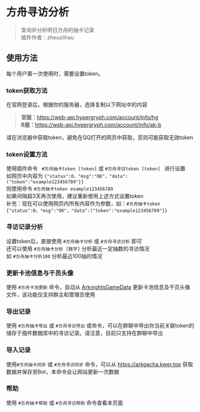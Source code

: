 # 方舟寻访分析
> 查询并分析明日方舟的抽卡记录<br/>
> 插件作者：zheuziihau

## 使用方法
每个用户第一次使用时，需要设置token。

### token获取方法
在官网登录后，根据你的服务器，选择复制以下网址中的内容
> **官服：**<https://web-api.hypergryph.com/account/info/hg> <br/>
> **B服：**<https://web-api.hypergryph.com/account/info/ak-b>

请在浏览器中获取token，避免在QQ打开的网页中获取，否则可能获取无效token

### token设置方法
使用插件命令 ` #方舟抽卡token [token]` 或 `#方舟寻访token [token] ` 进行设置<br/>
如网页中内容为 `{"status":0，"msg":"OK"，"data":("token":"example123456789"}}` <br/>
则使用命令 `#方舟抽卡token example123456789`<br/>
如果间隔超3天再次使用，建议重新使用上述方式设置token<br/>
补充：现在可以使用网页内所有内容作为参数，如：`#方舟抽卡token {"status":0，"msg":"OK"，"data":("token":"example123456789"}}`

### 寻访记录分析
设置token后，直接使用 `#方舟抽卡分析` 或 `#方舟寻访分析` 即可<br/>
还可以使用 `#方舟抽卡分析 [数字]` 分析最近一定抽数的寻访情况<br/>
如 `#方舟抽卡分析100` 分析最近100抽的情况

### 更新卡池信息与干员头像
使用 `#方舟卡池更新` 命令，自动从 [ArknightsGameData](https://github.com/Kengxxiao/ArknightsGameData) 更新卡池信息及干员头像文件，该功能仅支持群主和管理员使用

### 导出记录
使用 `#方舟抽卡导出` 或 `#方舟寻访导出` 或命令，可以在群聊中导出你当前关联token的储存于插件数据库中的寻访记录。请注意，目前只支持在群聊中导出

### 导入记录
使用`#方舟抽卡同步` 或 `#方舟寻访同步` 命令，可以从 <https://arkgacha.kwer.top> 获取数据并保存至Bot，本命令会让网站更新一次数据

### 帮助
使用 `#方舟抽卡帮助` 或 `#方舟寻访帮助` 命令查看本页面